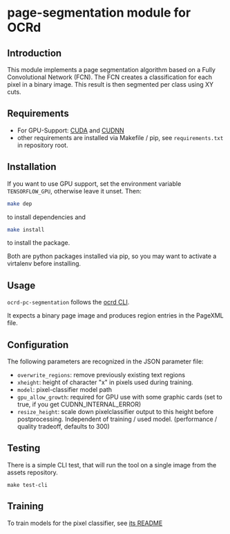 # page-segmentation module for OCRd

## Introduction

This module implements a page segmentation algorithm based on a Fully
Convolutional Network (FCN). The FCN creates a classification for each pixel in
a binary image. This result is then segmented per class using XY cuts.

## Requirements

- For GPU-Support: [CUDA](https://developer.nvidia.com/cuda-downloads) and
  [CUDNN](https://developer.nvidia.com/cudnn)
- other requirements are installed via Makefile / pip, see `requirements.txt`
  in repository root.

## Installation

If you want to use GPU support, set the environment variable `TENSORFLOW_GPU`,
otherwise leave it unset. Then:

```bash
make dep
```

to install dependencies and

```sh
make install
```

to install the package.

Both are python packages installed via pip, so you may want to activate
a virtalenv before installing.

## Usage

`ocrd-pc-segmentation` follows the [ocrd CLI](https://ocr-d.github.io/cli).

It expects a binary page image and produces region entries in the PageXML file.

## Configuration

The following parameters are recognized in the JSON parameter file:

- `overwrite_regions`: remove previously existing text regions
- `xheight`: height of character "x" in pixels used during training.
- `model`: pixel-classifier model path
- `gpu_allow_growth`: required for GPU use with some graphic cards
  (set to true, if you get CUDNN_INTERNAL_ERROR)
- `resize_height`: scale down pixelclassifier output to this height before postprocessing. Independent of training / used model.
  (performance / quality tradeoff, defaults to 300)

## Testing

There is a simple CLI test, that will run the tool on a single image from the assets repository.

`make test-cli`

## Training

To train models for the pixel classifier, see [its README](https://github.com/ocr-d-modul-2-segmentierung/page-segmentation/blob/master/README.md)
